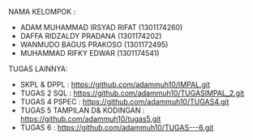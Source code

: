 NAMA KELOMPOK :

- ADAM MUHAMMAD IRSYAD RIFAT (1301174260)
- DAFFA RIDZALDY PRADANA (1301174202)
- WANMUDO BAGUS PRAKOSO (1301172495)
- MUHAMMAD RIFKY EDWAR (1301174541)

TUGAS LAINNYA:

- SKPL & DPPL   : https://github.com/adammuh10/IMPAL.git
- TUGAS 2 SQL   : https://github.com/adammuh10/TUGASIMPAL_2.git
- TUGAS 4 PSPEC : https://github.com/adammuh10/TUGAS4.git
- TUGAS 5 TAMPILAN D\& KODINGAN : https://github.com/adammuh10/tugas5.git
- TUGAS 6 : https://github.com/adammuh10/TUGAS---6.git

